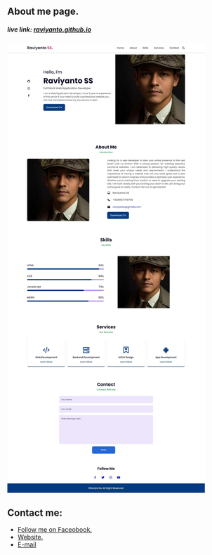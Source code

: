## About me page.
##### live link: <a href=https://raviyanto.github.io>raviyanto.github.io</a>

<img src="assets/img/website-preview.jpg">

## Contact me:
<ul>
    <li><a href='https://facebook.com/raviyanto'> Follow me on Faceobook.</li>
    <li><a href='https://sebuana.com'> Website.</li>
    <li><a href='mailto:raviyanto@gmail.com'> E-mail </li>
</ul>

